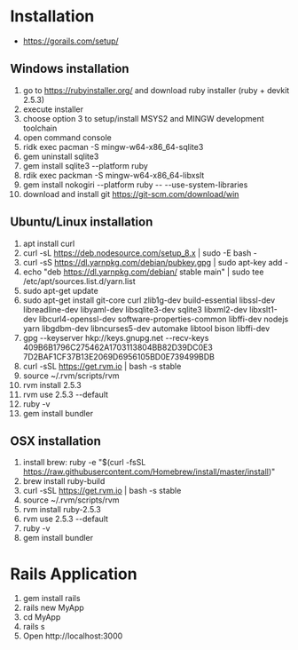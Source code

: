 # Installation

* https://gorails.com/setup/

## Windows installation

1. go to https://rubyinstaller.org/ and download ruby installer (ruby + devkit 2.5.3)
2. execute installer
3. choose option 3  to setup/install MSYS2 and MINGW development toolchain
4. open command console
5. ridk exec pacman -S mingw-w64-x86_64-sqlite3
6. gem uninstall sqlite3
7. gem install sqlite3 --platform ruby
8. rdik exec packman -S mingw-w64-x86_64-libxslt
9. gem install nokogiri --platform ruby -- --use-system-libraries
10. download and install git https://git-scm.com/download/win


## Ubuntu/Linux installation

1. apt install curl
2. curl -sL https://deb.nodesource.com/setup_8.x | sudo -E bash -
3. curl -sS https://dl.yarnpkg.com/debian/pubkey.gpg | sudo apt-key add -
4. echo "deb https://dl.yarnpkg.com/debian/ stable main" | sudo tee /etc/apt/sources.list.d/yarn.list
5. sudo apt-get update
6. sudo apt-get install git-core curl zlib1g-dev build-essential libssl-dev libreadline-dev libyaml-dev libsqlite3-dev sqlite3 libxml2-dev libxslt1-dev libcurl4-openssl-dev software-properties-common libffi-dev nodejs yarn libgdbm-dev libncurses5-dev automake libtool bison libffi-dev
7. gpg --keyserver hkp://keys.gnupg.net --recv-keys 409B6B1796C275462A1703113804BB82D39DC0E3 7D2BAF1CF37B13E2069D6956105BD0E739499BDB
8. curl -sSL https://get.rvm.io | bash -s stable
9. source ~/.rvm/scripts/rvm
10. rvm install 2.5.3
11. rvm use 2.5.3 --default
12. ruby -v
13. gem install bundler


## OSX installation

1. install brew: ruby -e "$(curl -fsSL https://raw.githubusercontent.com/Homebrew/install/master/install)"
2. brew install ruby-build
3. curl -sSL https://get.rvm.io | bash -s stable
4. source ~/.rvm/scripts/rvm
5. rvm install ruby-2.5.3
6. rvm use 2.5.3 --default
7. ruby -v
8. gem install bundler

# Rails Application

1. gem install rails
2. rails new MyApp
3. cd MyApp
4. rails s
5. Open http://localhost:3000
